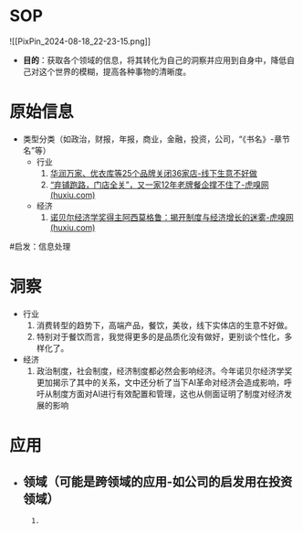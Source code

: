 # SOP

![[PixPin_2024-08-18_22-23-15.png]]

- **目的**：获取各个领域的信息，将其转化为自己的洞察并应用到自身中，降低自己对这个世界的模糊，提高各种事物的清晰度。

# 原始信息

- 类型分类（如政治，财报，年报，商业，金融，投资，公司，“《书名》-章节名”等）
	- 行业
		1. [华润万家、优衣库等25个品牌关闭36家店-线下生意不好做](https://www.36kr.com/p/2992244310518787)
		2. [“弃铺跑路，门店全关”，又一家12年老牌餐企撑不住了-虎嗅网 (huxiu.com)](https://www.huxiu.com/article/3576780.html)
	- 经济
		1. [诺贝尔经济学奖得主阿西莫格鲁：揭开制度与经济增长的迷雾-虎嗅网 (huxiu.com)](https://www.huxiu.com/article/3577360.html)

#启发：信息处理
# 洞察

- 行业
	1. 消费转型的趋势下，高端产品，餐饮，美妆，线下实体店的生意不好做。
	2. 特别对于餐饮而言，我觉得更多的是品质化没有做好，更别谈个性化，多样化了。
- 经济
	1. 政治制度，社会制度，经济制度都必然会影响经济。今年诺贝尔经济学奖更加揭示了其中的关系，文中还分析了当下AI革命对经济会造成影响，呼吁从制度方面对AI进行有效配置和管理，这也从侧面证明了制度对经济发展的影响

# 应用

- 领域（可能是跨领域的应用-如公司的启发用在投资领域）
	- 
		1. 

